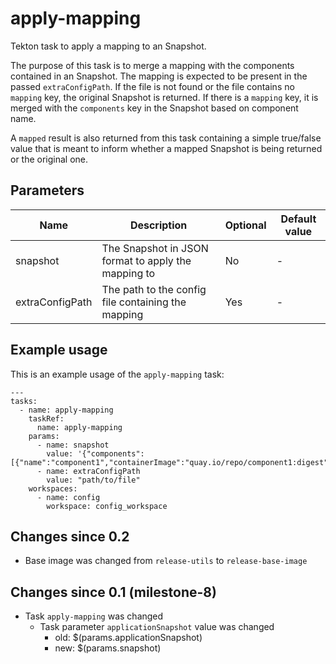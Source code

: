 # apply-mapping

Tekton task to apply a mapping to an Snapshot.

The purpose of this task is to merge a mapping with the components contained in an Snapshot.
The mapping is expected to be present in the passed `extraConfigPath`. If the file is not found or
the file contains no `mapping` key, the original Snapshot is returned. If there is a
`mapping` key, it is merged with the `components` key in the Snapshot based on component name.

A `mapped` result is also returned from this task containing a simple true/false value that is
meant to inform whether a mapped Snapshot is being returned or the original one.

## Parameters

| Name | Description | Optional | Default value |
|------|-------------|----------|---------------|
| snapshot | The Snapshot in JSON format to apply the mapping to | No | - |
| extraConfigPath | The path to the config file containing the mapping | Yes | - |

## Example usage

This is an example usage of the `apply-mapping` task:

```
---
tasks:
  - name: apply-mapping
    taskRef:
      name: apply-mapping
    params:
      - name: snapshot
        value: '{"components":[{"name":"component1","containerImage":"quay.io/repo/component1:digest"}}]}'
      - name: extraConfigPath
        value: "path/to/file"
    workspaces:
      - name: config
        workspace: config_workspace
```
## Changes since 0.2

  * Base image was changed from `release-utils` to `release-base-image`

## Changes since 0.1 (milestone-8)

  * Task `apply-mapping` was changed
    * Task parameter `applicationSnapshot` value was changed
      * old: $(params.applicationSnapshot)
      * new: $(params.snapshot)
